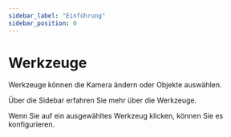 ```yaml
---
sidebar_label: "Einführung"
sidebar_position: 0
---
```


# Werkzeuge

Werkzeuge können die Kamera ändern oder Objekte auswählen.

Über die Sidebar erfahren Sie mehr über die Werkzeuge.

Wenn Sie auf ein ausgewähltes Werkzeug klicken, können Sie es konfigurieren.
